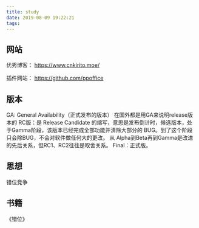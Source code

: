 ```yaml
---
title: study
date: 2019-08-09 19:22:21
tags: 
---
```


## 网站
优秀博客：
https://www.cnkirito.moe/

插件网站：
https://github.com/ppoffice

## 版本
GA: General Availability（正式发布的版本）
在国外都是用GA来说明release版本的 
RC版：是 Release Candidate 的缩写，意思是发布倒计时，候选版本，处于Gamma阶段，该版本已经完成全部功能并清除大部分的 BUG。到了这个阶段只会除BUG，不会对软件做任何大的更改。
从 Alpha到Beta再到Gamma是改进的先后关系，但RC1、RC2往往是取舍关系。 
Final：正式版。

## 思想
错位竞争


## 书籍
《错位》


